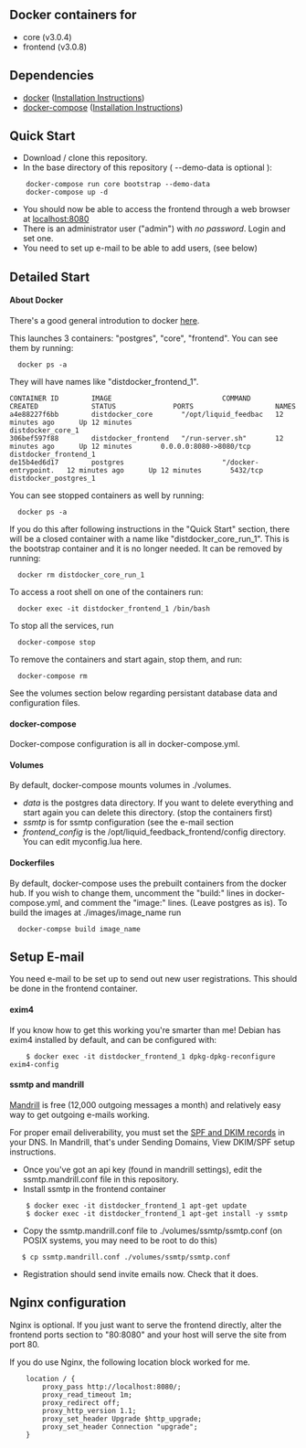 
## Docker containers for 
* core (v3.0.4)
* frontend (v3.0.8)




## Dependencies

* [docker](http://docker.io)  ([Installation Instructions](http://docs.docker.com/mac/started/))
* [docker-compose](https://docs.docker.com/compose/)  ([Installation
  Instructions](https://docs.docker.com/compose/install/))




## Quick Start

* Download / clone this repository.
* In the base directory of this repository ( --demo-data is optional ):
```
    docker-compose run core bootstrap --demo-data
    docker-compose up -d
```
* You should now be able to access the frontend through a web browser at
  [localhost:8080](http://localhost:8080)
* There is an administrator user ("admin") with *no password*. Login and set one.
* You need to set up e-mail to be able to add users, (see below)




## Detailed Start

#### About Docker

There's a good general introdution to docker
[here](http://docs.docker.com/mac/step_two/).

This launches 3 containers: "postgres", "core", "frontend". You can see them by running:
```
  docker ps -a
```
They will have names like "distdocker_frontend_1".
```
CONTAINER ID        IMAGE                           COMMAND                CREATED             STATUS              PORTS                    NAMES
a4e88227f6bb        distdocker_core       "/opt/liquid_feedbac   12 minutes ago      Up 12 minutes                                distdocker_core_1       
306bef597f88        distdocker_frontend   "/run-server.sh"       12 minutes ago      Up 12 minutes       0.0.0.0:8080->8080/tcp   distdocker_frontend_1   
de15b4ed6d17        postgres                        "/docker-entrypoint.   12 minutes ago      Up 12 minutes       5432/tcp                 distdocker_postgres_1  
```

You can see stopped containers as well by running:
```
  docker ps -a
```
If you do this after following instructions in the "Quick Start"
section, there will be a closed container with a name like
"distdocker_core_run_1". This is the bootstrap container and
it is no longer needed. It can be removed by running:
```
  docker rm distdocker_core_run_1
```

To access a root shell on one of the containers run:
```
  docker exec -it distdocker_frontend_1 /bin/bash
```

To stop all the services, run
```
  docker-compose stop
```

To remove the containers and start again, stop them, and run:
```
  docker-compose rm
```
See  the volumes section below regarding persistant database data and configuration files.


#### docker-compose

Docker-compose configuration is all in docker-compose.yml.


#### Volumes

By default, docker-compose mounts volumes in ./volumes.
* *data* is the postgres data directory. If you want to delete
  everything and start again you can delete this directory. (stop the
containers first)
* *ssmtp* is for ssmtp configuration (see the e-mail section
* *frontend_config* is the /opt/liquid_feedback_frontend/config
  directory. You can edit myconfig.lua here.


#### Dockerfiles

By default, docker-compose uses the prebuilt containers from the docker
hub. If you wish to change them, uncomment the "build:" lines in
docker-compose.yml, and comment the "image:" lines. (Leave postgres as
is). To build the images at ./images/image_name run
```
  docker-compse build image_name
```




## Setup E-mail

You need e-mail to be set up to send out new user registrations. This
should be done in the frontend container. 


#### exim4

If you know how to get this working you're smarter than me! Debian has exim4 installed by default, and can be configured with:
```
    $ docker exec -it distdocker_frontend_1 dpkg-dpkg-reconfigure exim4-config
```


#### ssmtp and mandrill

[Mandrill](https://mandrillapp.com) is free (12,000 outgoing messages a month) and relatively easy way to get outgoing e-mails working.

For proper email deliverability, you must set the [SPF and DKIM records](http://help.mandrill.com/entries/21751322-What-are-SPF-and-DKIM-and-do-I-need-to-set-them-up-) in your DNS. In Mandrill, that's under Sending Domains, View DKIM/SPF setup instructions.

* Once you've got an api key (found in mandrill settings), edit the
ssmtp.mandrill.conf file in this repository. 
* Install ssmtp in the frontend container
```
    $ docker exec -it distdocker_frontend_1 apt-get update
    $ docker exec -it distdocker_frontend_1 apt-get install -y ssmtp
```
* Copy the ssmtp.mandrill.conf file to ./volumes/ssmtp/ssmtp.conf (on
  POSIX systems, you may need to be root to do this)
```
   $ cp ssmtp.mandrill.conf ./volumes/ssmtp/ssmtp.conf
```
* Registration should send invite emails now. Check that it does.




## Nginx configuration

Nginx is optional. If you just want to serve the frontend directly,
alter the frontend ports section to "80:8080" and your host will 
serve the site from port 80.

If you do use Nginx, the following location block worked for me.

```
    location / {
        proxy_pass http://localhost:8080/;
        proxy_read_timeout 1m;
        proxy_redirect off;
        proxy_http_version 1.1;
        proxy_set_header Upgrade $http_upgrade;
        proxy_set_header Connection "upgrade";
    }

```
